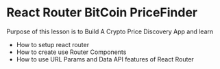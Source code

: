 # React Router BitCoin PriceFinder
Purpose of this lesson is to Build A Crypto Price Discovery App and learn

- How to setup react router
- How to create use Router Components
- How to use URL Params and Data API features of React Router